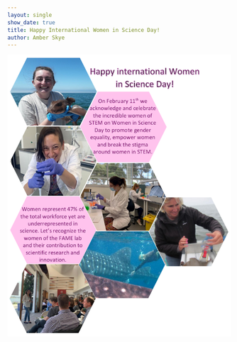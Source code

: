 ```yaml
---
layout: single
show_date: true
title: Happy International Women in Science Day!
author: Amber Skye
---
```


![](/assets/images/womenInScience2022.png)
